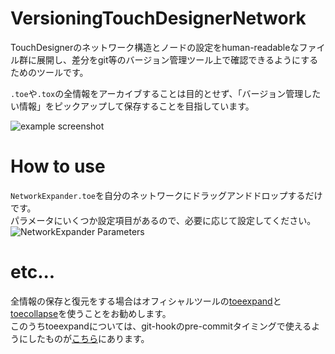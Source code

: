 # VersioningTouchDesignerNetwork

TouchDesignerのネットワーク構造とノードの設定をhuman-readableなファイル群に展開し、差分をgit等のバージョン管理ツール上で確認できるようにするためのツールです。

`.toe`や`.tox`の全情報をアーカイブすることは目的とせず、「バージョン管理したい情報」をピックアップして保存することを目指しています。

![example screenshot](https://user-images.githubusercontent.com/1306139/99188335-cba77f00-279e-11eb-92a7-3d5970af2016.png)

# How to use

`NetworkExpander.toe`を自分のネットワークにドラッグアンドドロップするだけです。  
パラメータにいくつか設定項目があるので、必要に応じて設定してください。  
![NetworkExpander Parameters](https://user-images.githubusercontent.com/1306139/100048999-9c0d0c80-2e59-11eb-82a3-f5a5ddd5e9e6.png)

# etc...

全情報の保存と復元をする場合はオフィシャルツールの[toeexpand](https://docs.derivative.ca/Toeexpand)と[toecollapse](https://docs.derivative.ca/Toecollapse)を使うことをお勧めします。  
このうちtoeexpandについては、git-hookのpre-commitタイミングで使えるようにしたものが[こちら](https://github.com/nariakiiwatani/toeexpand-git-pre-commit)にあります。  
